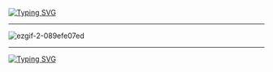 [![Typing SVG](https://readme-typing-svg.herokuapp.com?font=Peralta&size=36&duration=3000&pause=1005&color=000000&background=01823F&center=true&vCenter=true&width=900&height=65&lines=can+you+feel+the+light+inside%3F+(that+fire))](https://git.io/typing-svg)
***
![ezgif-2-089efe07ed](https://github.com/user-attachments/assets/776f720b-6dcf-4b29-87bb-407ef6342605)
***
[![Typing SVG](https://readme-typing-svg.herokuapp.com?font=Peralta&size=36&duration=3000&pause=1005&color=01823F&background=000000&center=true&vCenter=true&width=900&height=65&lines=can+you+feel+the+fire%3F+(can+you+not+feel+it%3F))](https://git.io/typing-svg)
